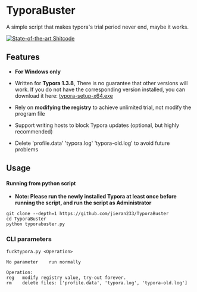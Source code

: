 # TyporaBuster

A simple script that makes typora's trial period never end, maybe it works.

[![State-of-the-art Shitcode](https://img.shields.io/static/v1?label=State-of-the-art&message=114514Code&color=7B5804)](https://github.com/trekhleb/state-of-the-art-shitcode)

## Features

- **For Windows only**

- Written for **Typora 1.3.8**, There is no guarantee that other versions will work. If you do not have the corresponding version installed, you can download it here: [typora-setup-x64.exe](https://jieran233.lanzouy.com/in6Bn07viduf)

- Rely on **modifying the registry** to achieve unlimited trial, not modify the program file
- Support writing hosts to block Typora updates (optional, but highly recommended)
- Delete 'profile.data' 'typora.log' 'typora-old.log' to avoid future problems

## Usage

#### Running from python script

- **Note: Please run the newly installed Typora at least once before running the script, and run the script as Administrator**

```
git clone --depth=1 https://github.com/jieran233/TyporaBuster
cd TyporaBuster
python typorabuster.py
```

### CLI parameters

```
fucktypora.py <Operation>

No parameter    run normally

Operation:
reg   modify registry value, try-out forever.
rm    delete files: ['profile.data', 'typora.log', 'typora-old.log']
```

